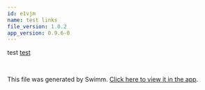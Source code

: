 ```yaml
---
id: e1vjm
name: test links
file_version: 1.0.2
app_version: 0.9.6-0
---
```


test [test](test.lo97l.sw.md)

<br/>

This file was generated by Swimm. [Click here to view it in the app](http://localhost:5000/repos/Z2l0aHViJTNBJTNBYmxvZyUzQSUzQWRvdWVr/docs/e1vjm).